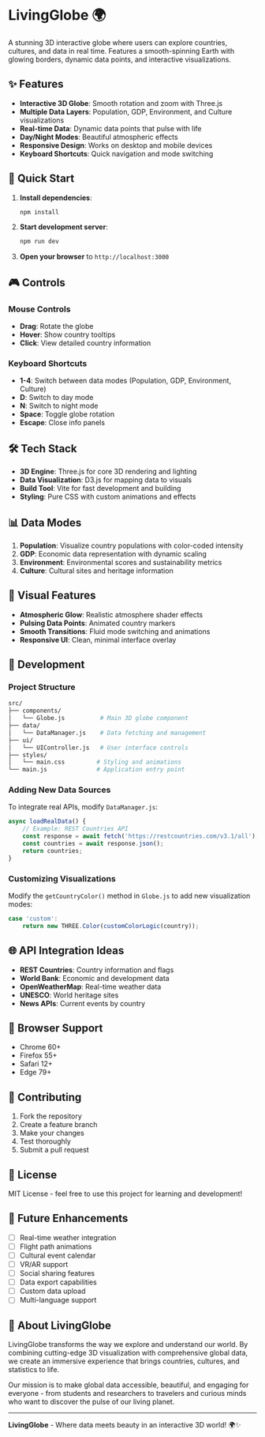 # LivingGlobe 🌍

A stunning 3D interactive globe where users can explore countries, cultures, and data in real time. Features a smooth-spinning Earth with glowing borders, dynamic data points, and interactive visualizations.

## ✨ Features

- **Interactive 3D Globe**: Smooth rotation and zoom with Three.js
- **Multiple Data Layers**: Population, GDP, Environment, and Culture visualizations
- **Real-time Data**: Dynamic data points that pulse with life
- **Day/Night Modes**: Beautiful atmospheric effects
- **Responsive Design**: Works on desktop and mobile devices
- **Keyboard Shortcuts**: Quick navigation and mode switching

## 🚀 Quick Start

1. **Install dependencies**:

   ```bash
   npm install
   ```

2. **Start development server**:

   ```bash
   npm run dev
   ```

3. **Open your browser** to `http://localhost:3000`

## 🎮 Controls

### Mouse Controls

- **Drag**: Rotate the globe
- **Hover**: Show country tooltips
- **Click**: View detailed country information

### Keyboard Shortcuts

- **1-4**: Switch between data modes (Population, GDP, Environment, Culture)
- **D**: Switch to day mode
- **N**: Switch to night mode
- **Space**: Toggle globe rotation
- **Escape**: Close info panels

## 🛠️ Tech Stack

- **3D Engine**: Three.js for core 3D rendering and lighting
- **Data Visualization**: D3.js for mapping data to visuals
- **Build Tool**: Vite for fast development and building
- **Styling**: Pure CSS with custom animations and effects

## 📊 Data Modes

1. **Population**: Visualize country populations with color-coded intensity
2. **GDP**: Economic data representation with dynamic scaling
3. **Environment**: Environmental scores and sustainability metrics
4. **Culture**: Cultural sites and heritage information

## 🎨 Visual Features

- **Atmospheric Glow**: Realistic atmosphere shader effects
- **Pulsing Data Points**: Animated country markers
- **Smooth Transitions**: Fluid mode switching and animations
- **Responsive UI**: Clean, minimal interface overlay

## 🔧 Development

### Project Structure

```bash
src/
├── components/
│   └── Globe.js          # Main 3D globe component
├── data/
│   └── DataManager.js    # Data fetching and management
├── ui/
│   └── UIController.js   # User interface controls
├── styles/
│   └── main.css         # Styling and animations
└── main.js              # Application entry point
```

### Adding New Data Sources

To integrate real APIs, modify `DataManager.js`:

```javascript
async loadRealData() {
    // Example: REST Countries API
    const response = await fetch('https://restcountries.com/v3.1/all');
    const countries = await response.json();
    return countries;
}
```

### Customizing Visualizations

Modify the `getCountryColor()` method in `Globe.js` to add new visualization modes:

```javascript
case 'custom':
    return new THREE.Color(customColorLogic(country));
```

## 🌐 API Integration Ideas

- **REST Countries**: Country information and flags
- **World Bank**: Economic and development data
- **OpenWeatherMap**: Real-time weather data
- **UNESCO**: World heritage sites
- **News APIs**: Current events by country

## 📱 Browser Support

- Chrome 60+
- Firefox 55+
- Safari 12+
- Edge 79+

## 🤝 Contributing

1. Fork the repository
2. Create a feature branch
3. Make your changes
4. Test thoroughly
5. Submit a pull request

## 📄 License

MIT License - feel free to use this project for learning and development!

## 🎯 Future Enhancements

- [ ] Real-time weather integration
- [ ] Flight path animations
- [ ] Cultural event calendar
- [ ] VR/AR support
- [ ] Social sharing features
- [ ] Data export capabilities
- [ ] Custom data upload
- [ ] Multi-language support

## 🌟 About LivingGlobe

LivingGlobe transforms the way we explore and understand our world. By combining cutting-edge 3D visualization with comprehensive global data, we create an immersive experience that brings countries, cultures, and statistics to life.

Our mission is to make global data accessible, beautiful, and engaging for everyone - from students and researchers to travelers and curious minds who want to discover the pulse of our living planet.

---

**LivingGlobe** - Where data meets beauty in an interactive 3D world! 🌍✨

